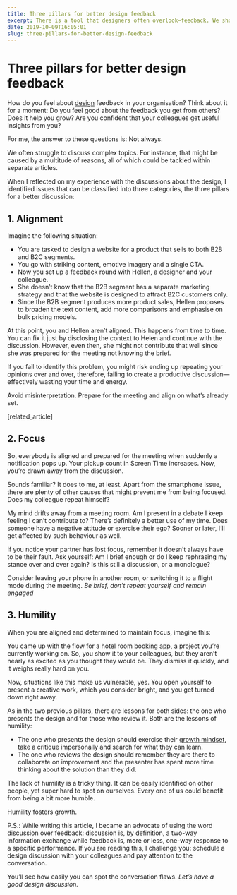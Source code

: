 ```yaml
---
title: Three pillars for better design feedback
excerpt: There is a tool that designers often overlook—feedback. We should work on mastering our ability to discuss our work as hard as we master any other tool which helps us design better.
date: 2019-10-09T16:05:01
slug: three-pillars-for-better-design-feedback
---
```


# Three pillars for better design feedback

How do you feel about [design](https://inside.vacuumlabs.com/design/how-does-design-drive-new-business) feedback in your organisation? Think about it for a moment: Do you feel good about the feedback you get from others? Does it help you grow? Are you confident that your colleagues get useful insights from you?  
  
For me, the answer to these questions is: Not always.  
  
We often struggle to discuss complex topics. For instance, that might be caused by a multitude of reasons, all of which could be tackled within separate articles.  
  
When I reflected on my experience with the discussions about the design, I identified issues that can be classified into three categories, the three pillars for a better discussion:

## 1. Alignment

Imagine the following situation:

- You are tasked to design a website for a product that sells to both B2B and B2C segments.
- You go with striking content, emotive imagery and a single CTA.
- Now you set up a feedback round with Hellen, a designer and your colleague.
- She doesn’t know that the B2B segment has a separate marketing strategy and that the website is designed to attract B2C customers only.
- Since the B2B segment produces more product sales, Hellen proposes to broaden the text content, add more comparisons and emphasise on bulk pricing models.

At this point, you and Hellen aren’t aligned. This happens from time to time. You can fix it just by disclosing the context to Helen and continue with the discussion. However, even then, she might not contribute that well since she was prepared for the meeting not knowing the brief.  
  
If you fail to identify this problem, you might risk ending up repeating your opinions over and over, therefore, failing to create a productive discussion—effectively wasting your time and energy.  
  
Avoid misinterpretation. Prepare for the meeting and align on what’s already set.

[related\_article]

## 2. Focus

So, everybody is aligned and prepared for the meeting when suddenly a notification pops up. Your pickup count in Screen Time increases. Now, you’re drawn away from the discussion.  
  
Sounds familiar? It does to me, at least. Apart from the smartphone issue, there are plenty of other causes that might prevent me from being focused. Does my colleague repeat himself?   
  
My mind drifts away from a meeting room. Am I present in a debate I keep feeling I can’t contribute to? There’s definitely a better use of my time. Does someone have a negative attitude or exercise their ego? Sooner or later, I’ll get affected by such behaviour as well.

If you notice your partner has lost focus, remember it doesn’t always have to be their fault. Ask yourself: Am I brief enough or do I keep rephrasing my stance over and over again? Is this still a discussion, or a monologue?  
  
Consider leaving your phone in another room, or switching it to a flight mode during the meeting. _Be brief, don’t repeat yourself and remain engaged_

## 3. Humility

When you are aligned and determined to maintain focus, imagine this:  
  
You came up with the flow for a hotel room booking app, a project you’re currently working on. So, you show it to your colleagues, but they aren’t nearly as excited as you thought they would be. They dismiss it quickly, and it weighs really hard on you.   
  
Now, situations like this make us vulnerable, yes. You open yourself to present a creative work, which you consider bright, and you get turned down right away.  
  
As in the two previous pillars, there are lessons for both sides: the one who presents the design and for those who review it. Both are the lessons of humility:

- The one who presents the design should exercise their&nbsp;[growth mindset](https://medium.com/the-year-of-the-looking-glass/taking-feedback-impersonally-7c0f3a8199d9), take a critique impersonally and search for what they can learn.
- The one who reviews the design should remember they are there to collaborate on improvement and the presenter has spent more time thinking about the solution than they did.

The lack of humility is a tricky thing. It can be easily identified on other people, yet super hard to spot on ourselves. Every one of us could benefit from being a bit more humble.  
  
Humility fosters growth.  
  
P.S.: While writing this article, I became an advocate of using the word discussion over feedback: discussion is, by definition, a two-way information exchange while feedback is, more or less, one-way response to a specific performance. If you are reading this, I challenge you: schedule a design discussion with your colleagues and pay attention to the conversation.  
  
You’ll see how easily you can spot the conversation flaws. _Let’s have a good design discussion._


